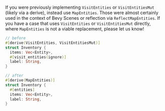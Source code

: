 If you were previously implementing `VisitEntities` or `VisitEntitiesMut` (likely via a derive), instead use `MapEntities`. Those were almost certainly used in the context of Bevy Scenes or reflection via `ReflectMapEntities`. If you have a case that uses `VisitEntities` or `VisitEntitiesMut` directly, where `MapEntities` is not a viable replacement, please let us know!

```rust
// before
#[derive(VisitEntities, VisitEntitiesMut)]
struct Inventory {
  items: Vec<Entity>,
  #[visit_entities(ignore)]
  label: String,
}

// after
#[derive(MapEntities)]
struct Inventory {
  #[entities]
  items: Vec<Entity>,
  label: String,
}
```

